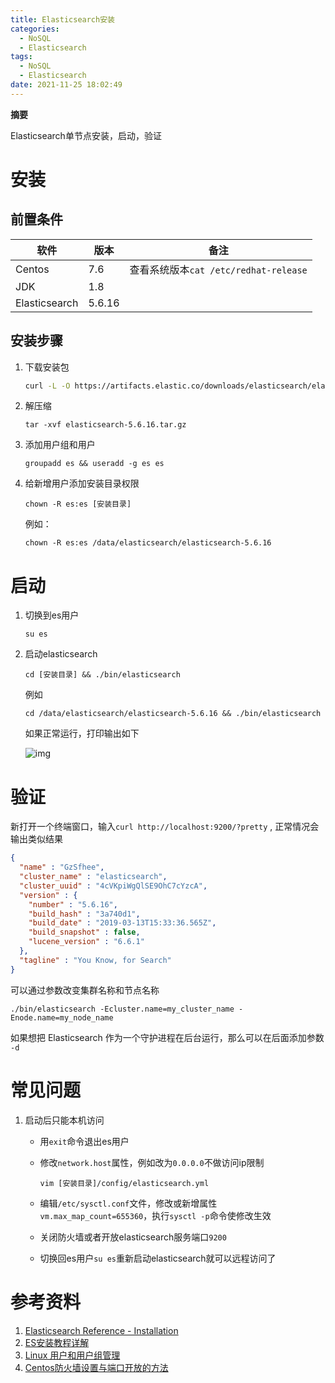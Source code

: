 ```yaml
---
title: Elasticsearch安装
categories:
  - NoSQL
  - Elasticsearch
tags:
  - NoSQL
  - Elasticsearch
date: 2021-11-25 18:02:49
---
```


**摘要**

Elasticsearch单节点安装，启动，验证

<!-- more -->



# 安装

## 前置条件

| 软件          | 版本   | 备注                                  |
| ------------- | ------ | ------------------------------------- |
| Centos        | 7.6    | 查看系统版本`cat /etc/redhat-release` |
| JDK           | 1.8    |                                       |
| Elasticsearch | 5.6.16 |                                       |

## 安装步骤

1. 下载安装包

   ```bash
   curl -L -O https://artifacts.elastic.co/downloads/elasticsearch/elasticsearch-5.6.16.tar.gz
   ```

2. 解压缩

   `tar -xvf elasticsearch-5.6.16.tar.gz`

3. 添加用户组和用户

   `groupadd es && useradd -g es es`
   
4. 给新增用户添加安装目录权限
   
   ``chown -R es:es [安装目录]``
   
   例如：
   
   ``chown -R es:es /data/elasticsearch/elasticsearch-5.6.16``
   
   

# 启动

1. 切换到es用户

   ``su es``

2. 启动elasticsearch

   ``cd [安装目录] && ./bin/elasticsearch``

   例如

   ``cd /data/elasticsearch/elasticsearch-5.6.16 && ./bin/elasticsearch``

   如果正常运行，打印输出如下

   ![img](es_run_print.png)

   

# 验证

新打开一个终端窗口，输入``curl http://localhost:9200/?pretty`` ,  正常情况会输出类似结果

```json
{
  "name" : "GzSfhee",
  "cluster_name" : "elasticsearch",
  "cluster_uuid" : "4cVKpiWgQlSE9OhC7cYzcA",
  "version" : {
    "number" : "5.6.16",
    "build_hash" : "3a740d1",
    "build_date" : "2019-03-13T15:33:36.565Z",
    "build_snapshot" : false,
    "lucene_version" : "6.6.1"
  },
  "tagline" : "You Know, for Search"
}
```

可以通过参数改变集群名称和节点名称

```./bin/elasticsearch -Ecluster.name=my_cluster_name -Enode.name=my_node_name```

如果想把 Elasticsearch 作为一个守护进程在后台运行，那么可以在后面添加参数 `-d`

# 常见问题

1. 启动后只能本机访问

   - 用``exit``命令退出es用户
   
   - 修改``network.host``属性，例如改为``0.0.0.0``不做访问ip限制 
   
     ``vim [安装目录]/config/elasticsearch.yml``

   - 编辑``/etc/sysctl.conf``文件，修改或新增属性``vm.max_map_count=655360``，执行``sysctl -p``命令使修改生效
   
   - 关闭防火墙或者开放elasticsearch服务端口`9200`
   
   - 切换回es用户``su es``重新启动elasticsearch就可以远程访问了
   
   

# 参考资料

1. [Elasticsearch Reference - Installation](https://www.elastic.co/guide/en/elasticsearch/reference/5.6/_installation.html)
2. [ES安装教程详解](https://blog.csdn.net/he19970408/article/details/107359861/)
3. [Linux 用户和用户组管理](https://www.runoob.com/linux/linux-user-manage.html)
4. [Centos防火墙设置与端口开放的方法](https://blog.csdn.net/u011846257/article/details/54707864)